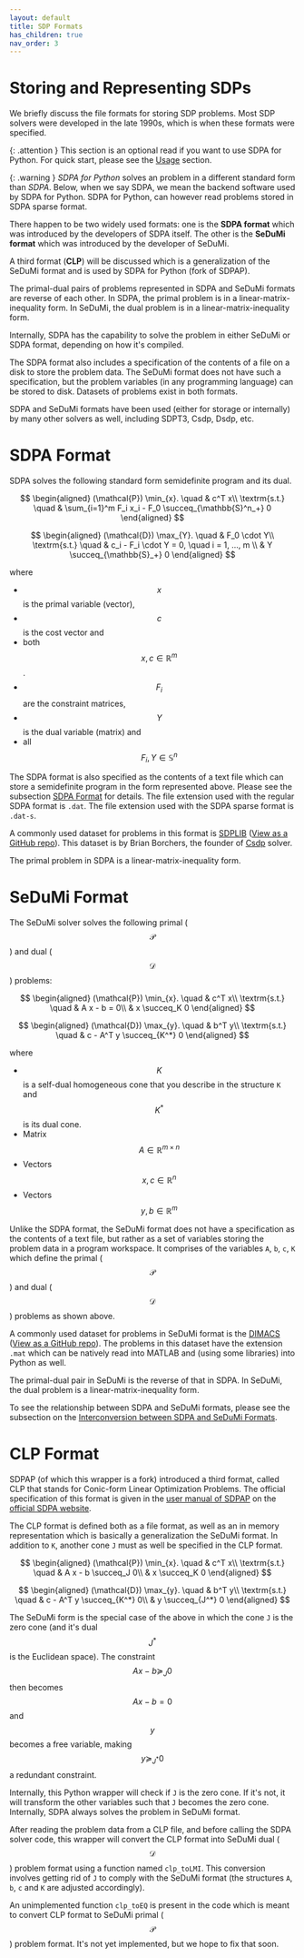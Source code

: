```yaml
---
layout: default
title: SDP Formats
has_children: true
nav_order: 3
---
```


# Storing and Representing SDPs

We briefly discuss the file formats for storing SDP problems. Most SDP solvers were developed in the late 1990s, which is when these formats were specified.

{: .attention }
This section is an optional read if you want to use SDPA for Python. For quick start, please see the [Usage](docs/usage/) section.

{: .warning }
*SDPA for Python* solves an problem in a different standard form than *SDPA*. Below, when we say SDPA, we mean the backend software used by SDPA for Python. SDPA for Python, can however read problems stored in SDPA sparse format.

There happen to be two widely used formats: one is the **SDPA format** which was introduced by the developers of SDPA itself. The other is the **SeDuMi format** which was introduced by the developer of SeDuMi.

A third format (**CLP**) will be discussed which is a generalization of the SeDuMi format and is used by SDPA for Python (fork of SDPAP).

The primal-dual pairs of problems represented in SDPA and SeDuMi formats are reverse of each other. In SDPA, the primal problem is in a linear-matrix-inequality form. In SeDuMi, the dual problem is in a linear-matrix-inequality form.

Internally, SDPA has the capability to solve the problem in either SeDuMi or SDPA format, depending on how it's compiled.

The SDPA format also includes a specification of the contents of a file on a disk to store the problem data. The SeDuMi format does not have such a specification, but the problem variables (in any programming language) can be stored to disk. Datasets of problems exist in both formats.

SDPA and SeDuMi formats have been used (either for storage or internally) by many other solvers as well, including SDPT3, Csdp, Dsdp, etc.

# SDPA Format

SDPA solves the following standard form semidefinite program and its dual.

$$
\begin{aligned}
(\mathcal{P}) \min_{x}. \quad & c^T x\\
\textrm{s.t.} \quad & \sum_{i=1}^m F_i x_i - F_0 \succeq_{\mathbb{S}^n_+} 0
\end{aligned}
$$

$$
\begin{aligned}
(\mathcal{D}) \max_{Y}. \quad & F_0 \cdot Y\\
\textrm{s.t.} \quad & c_i - F_i \cdot Y = 0, \quad i = 1, ..., m \\
 & Y \succeq_{\mathbb{S}_+} 0
\end{aligned}
$$

where

- $$x$$ is the primal variable (vector),
- $$c$$ is the cost vector and
- both $$x, c \in \mathbb{R}^m$$.
- $$F_i$$ are the constraint matrices,
- $$Y$$ is the dual variable (matrix) and 
- all $$F_i, Y \in {\mathbb{S}^n}$$

The SDPA format is also specified as the contents of a text file which can store a semidefinite program in the form represented above. Please see the subsection [SDPA Format](sdpa.html) for details. The file extension used with the regular SDPA format is `.dat`. The file extension used with the SDPA sparse format is `.dat-s`.

A commonly used dataset for problems in this format is [SDPLIB](http://euler.nmt.edu/~brian/sdplib/sdplib.html) ([View as a GitHub repo](https://github.com/vsdp/SDPLIB)). This dataset is by Brian Borchers, the founder of [Csdp](https://github.com/coin-or/csdp/) solver.

The primal problem in SDPA is a linear-matrix-inequality form.

# SeDuMi Format

The SeDuMi solver solves the following primal ($$\mathcal{P}$$) and dual ($$\mathcal{D}$$) problems:

$$
\begin{aligned}
(\mathcal{P}) \min_{x}. \quad & c^T x\\
\textrm{s.t.} \quad & A x - b = 0\\
 & x \succeq_K 0
\end{aligned}
$$

$$
\begin{aligned}
(\mathcal{D}) \max_{y}. \quad & b^T y\\
\textrm{s.t.} \quad & c - A^T y \succeq_{K^*} 0
\end{aligned}
$$

where

- $$K$$ is a self-dual homogeneous cone that you describe in the structure `K` and $$K^*$$ is its dual cone.
- Matrix $$A \in \mathbb{R}^{m \times n}$$
- Vectors $$x, c \in \mathbb{R}^n$$
- Vectors $$y, b \in \mathbb{R}^m$$

Unlike the SDPA format, the SeDuMi format does not have a specification as the contents of a text file, but rather as a set of variables storing the problem data in a program workspace. It comprises of the variables `A`, `b`, `c`, `K` which define the primal ($$\mathcal{P}$$) and dual ($$\mathcal{D}$$) problems as shown above.

A commonly used dataset for problems in SeDuMi format is the [DIMACS](http://archive.dimacs.rutgers.edu/Challenges/Seventh/Instances/) ([View as a GitHub repo](https://github.com/vsdp/DIMACS)). The problems in this dataset have the extension `.mat` which can be natively read into MATLAB and (using some libraries) into Python as well.

The primal-dual pair in SeDuMi is the reverse of that in SDPA. In SeDuMi, the dual problem is a linear-matrix-inequality form.

To see the relationship between SDPA and SeDuMi formats, please see the subsection on the [Interconversion between SDPA and SeDuMi Formats](sdpa_sedumi.html).

# CLP Format

SDPAP (of which this wrapper is a fork) introduced a third format, called CLP that stands for Conic-form Linear Optimization Problems. The official specification of this format is given in the [user manual of SDPAP](https://sourceforge.net/projects/sdpa/files/sdpa-p/sdpap_manual.pdf) on the [official SDPA website](http://sdpa.sourceforge.net/download.html).

The CLP format is defined both as a file format, as well as an in memory representation which is basically a generalization the SeDuMi format. In addition to `K`, another cone `J` must as well be specified in the CLP format.

$$
\begin{aligned}
(\mathcal{P}) \min_{x}. \quad & c^T x\\
\textrm{s.t.} \quad & A x - b \succeq_J 0\\
 & x \succeq_K 0
\end{aligned}
$$

$$
\begin{aligned}
(\mathcal{D}) \max_{y}. \quad & b^T y\\
\textrm{s.t.} \quad & c - A^T y \succeq_{K^*} 0\\
 & y \succeq_{J^*} 0
\end{aligned}
$$

The SeDuMi form is the special case of the above in which the cone `J` is the zero cone (and it's dual $$J^*$$ is the Euclidean space). The constraint $$Ax-b \succeq_J 0$$ then becomes $$Ax-b=0$$ and $$y$$ becomes a free variable, making $$y \succeq_{J^*} 0$$ a redundant constraint.

Internally, this Python wrapper will check if `J` is the zero cone. If it's not, it will transform the other variables such that `J` becomes the zero cone. Internally, SDPA always solves the problem in SeDuMi format.

After reading the problem data from a CLP file, and before calling the SDPA solver code, this wrapper will convert the CLP format into SeDuMi dual ($$\mathcal{D}$$) problem format using a function named `clp_toLMI`. This conversion involves getting rid of `J` to comply with the SeDuMi format (the structures `A`, `b`, `c` and `K` are adjusted accordingly). 

An unimplemented function `clp_toEQ` is present in the code which is meant to convert CLP format to SeDuMi primal ($$\mathcal{P}$$) problem format. It's not yet implemented, but we hope to fix that soon.
